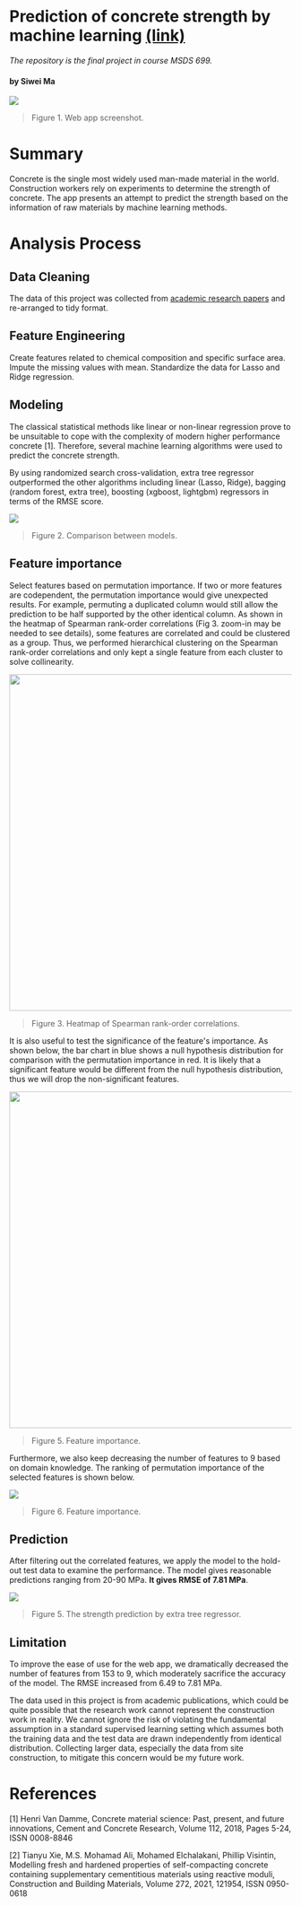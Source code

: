# Prediction of concrete strength by machine learning [(link)](https://concrete-strength-siwei.herokuapp.com/)
*The repository is the final project in course MSDS 699.*

#### by Siwei Ma

![](images/screenshot.png)
>Figure 1. Web app screenshot.

# Summary

Concrete is the single most widely used man-made material in the world. Construction workers rely on experiments to determine the strength of concrete. The app presents an attempt to predict the strength based on the information of raw materials by machine learning methods. 

# Analysis Process
## Data Cleaning
The data of this project was collected from [academic research papers](https://www.journals.elsevier.com/construction-and-building-materials) and re-arranged to tidy format.

## Feature Engineering
Create features related to chemical composition and specific surface area. Impute the missing values with mean. Standardize the data for Lasso and Ridge regression. 

## Modeling
The classical statistical methods like linear or non-linear regression prove to be unsuitable to cope with the complexity of modern higher performance concrete [1]. Therefore, several machine learning algorithms were used to predict the concrete strength. 

By using randomized search cross-validation, extra tree regressor outperformed the other algorithms including linear (Lasso, Ridge), bagging (random forest, extra tree), boosting (xgboost, lightgbm) regressors in terms of the RMSE score.

![](images/model_comparison.png)
>Figure 2. Comparison between models.

## Feature importance
Select features based on permutation importance. If two or more features are codependent, the permutation importance would give unexpected results. For example, permuting a duplicated column would still allow the prediction to be half supported by the other identical column. As shown in the heatmap of Spearman rank-order correlations (Fig 3. zoom-in may be needed to see details), some features are correlated and could be clustered as a group. Thus, we performed hierarchical clustering on the Spearman rank-order correlations and only kept a single feature from each cluster to solve collinearity. 

<img src="https://github.com/SiweiMa/concrete-strength-prediction/blob/main/images/spearmanr.png" width="600">

>Figure 3. Heatmap of Spearman rank-order correlations.

It is also useful to test the significance of the feature's importance. As shown below, the bar chart in blue shows a null hypothesis distribution for comparison with the permutation importance in red. It is likely that a significant feature would be different from the null hypothesis distribution, thus we will drop the non-significant features.

<img src="https://github.com/SiweiMa/concrete-strength-prediction/blob/main/images/ptest.png" width="600">

>Figure 5. Feature importance.

Furthermore, we also keep decreasing the number of features to 9 based on domain knowledge. The ranking of permutation importance of the selected features is shown below.

![](images/feature_importance.png)
>Figure 6. Feature importance.

## Prediction
After filtering out the correlated features, we apply the model to the hold-out test data to examine the performance. The model gives reasonable predictions ranging from 20-90 MPa. **It gives RMSE of 7.81 MPa**. 

![](images/prediction.png)
>Figure 5. The strength prediction by extra tree regressor.


## Limitation
To improve the ease of use for the web app, we dramatically decreased the number of features from 153 to 9, which moderately sacrifice the accuracy of the model. The RMSE increased from 6.49 to 7.81 MPa. 

The data used in this project is from academic publications, which could be quite possible that the research work cannot represent the construction work in reality. We cannot ignore the risk of violating the fundamental assumption in a standard supervised learning setting which assumes both the training data and the test data are drawn independently from identical distribution. Collecting larger data, especially the data from site construction, to mitigate this concern would be my future work.

# References
[1] Henri Van Damme, Concrete material science: Past, present, and future innovations, Cement and Concrete Research, Volume 112, 2018, Pages 5-24, ISSN 0008-8846

[2] Tianyu Xie, M.S. Mohamad Ali, Mohamed Elchalakani, Phillip Visintin, Modelling fresh and hardened properties of self-compacting concrete containing supplementary cementitious materials using reactive moduli, Construction and Building Materials, Volume 272, 2021, 121954, ISSN 0950-0618
